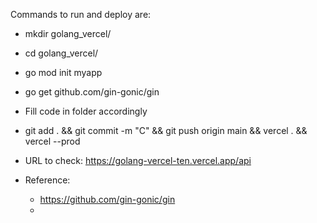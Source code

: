 Commands to run and deploy are:

- mkdir golang_vercel/
- cd golang_vercel/
- go mod init myapp
- go get github.com/gin-gonic/gin
- Fill code in folder accordingly

- git add . && git commit -m "C" && git push origin main && vercel . && vercel --prod

- URL to check: https://golang-vercel-ten.vercel.app/api

- Reference:
  - https://github.com/gin-gonic/gin
  -
